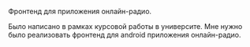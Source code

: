 Фронтенд для приложения онлайн-радио.

Было написано в рамках курсовой работы в университе. Мне нужно было реализовать фронтенд для android приложения онлайн-радио.

